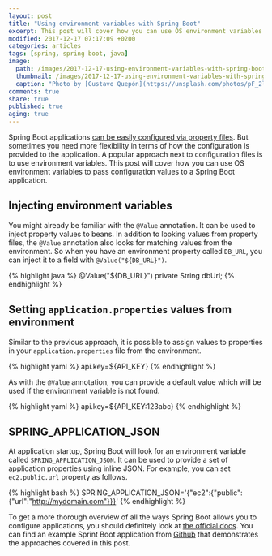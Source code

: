 ```yaml
---
layout: post
title: "Using environment variables with Spring Boot"
excerpt: This post will cover how you can use OS environment variables to pass configuration values to a Spring Boot application.
modified: 2017-12-17 07:17:09 +0200
categories: articles
tags: [spring, spring boot, java]
image:
  path: /images/2017-12-17-using-environment-variables-with-spring-boot/cover.jpg
  thumbnail: /images/2017-12-17-using-environment-variables-with-spring-boot/cover_thumb.jpg
  caption: "Photo by [Gustavo Quepón](https://unsplash.com/photos/pF_2lrjWiJE)"
comments: true
share: true
published: true
aging: true
---
```


Spring Boot applications [can be easily configured via property files]({{site.url}}/articles/externalized-configuration-in-spring-boot/ "Externalized configuration in Spring Boot").
But sometimes you need more flexibility in terms of how the configuration is provided to the application.
A popular approach next to configuration files is to use environment variables.
This post will cover how you can use OS environment variables to pass configuration values to a Spring Boot application.

## Injecting environment variables

You might already be familiar with the `@Value` annotation.
It can be used to inject property values to beans.
In addition to looking values from property files, the `@Value` annotation also looks for matching values from the environment.
So when you have an environment property called `DB_URL`, you can inject it to a field with `@Value("${DB_URL}")`.

{% highlight java %}
@Value("${DB_URL}")
private String dbUrl;
{% endhighlight %}

## Setting `application.properties` values from environment

Similar to the previous approach, it is possible to assign values to properties in your `application.properties` file from the environment.

{% highlight yaml %}
api.key=${API_KEY}
{% endhighlight %}

As with the `@Value` annotation, you can provide a default value which will be used if the environment variable is not found.

{% highlight yaml %}
api.key=${API_KEY:123abc}
{% endhighlight %}

## SPRING_APPLICATION_JSON

At application startup, Spring Boot will look for an environment variable called `SPRING_APPLICATION_JSON`.
It can be used to provide a set of application properties using inline JSON.
For example, you can set `ec2.public.url` property as follows.

{% highlight bash  %}
SPRING_APPLICATION_JSON='{"ec2":{"public":{"url":"http://mydomain.com"}}}'
{% endhighlight %}

To get a more thorough overview of all the ways Spring Boot allows you to configure applications, you should definitely look at [the official docs](https://docs.spring.io/spring-boot/docs/current/reference/html/boot-features-external-config.html).
You can find an example Sprint Boot application from [Github](https://github.com/indrekots/spring-boot-envvariables) that demonstrates the approaches covered in this post.
